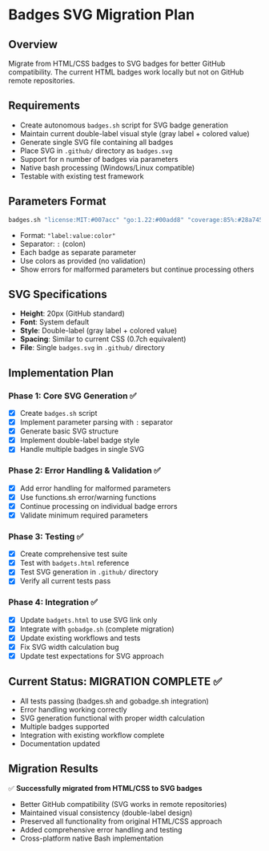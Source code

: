 # Badges SVG Migration Plan

## Overview
Migrate from HTML/CSS badges to SVG badges for better GitHub compatibility. The current HTML badges work locally but not on GitHub remote repositories.

## Requirements
- Create autonomous `badges.sh` script for SVG badge generation
- Maintain current double-label visual style (gray label + colored value)
- Generate single SVG file containing all badges
- Place SVG in `.github/` directory as `badges.svg`
- Support for n number of badges via parameters
- Native bash processing (Windows/Linux compatible)
- Testable with existing test framework

## Parameters Format
```bash
badges.sh "license:MIT:#007acc" "go:1.22:#00add8" "coverage:85%:#28a745"
```
- Format: `"label:value:color"`
- Separator: `:` (colon)
- Each badge as separate parameter
- Use colors as provided (no validation)
- Show errors for malformed parameters but continue processing others

## SVG Specifications
- **Height**: 20px (GitHub standard)
- **Font**: System default
- **Style**: Double-label (gray label + colored value)
- **Spacing**: Similar to current CSS (0.7ch equivalent)
- **File**: Single `badges.svg` in `.github/` directory

## Implementation Plan

### Phase 1: Core SVG Generation ✅
- [x] Create `badges.sh` script
- [x] Implement parameter parsing with `:` separator
- [x] Generate basic SVG structure
- [x] Implement double-label badge style
- [x] Handle multiple badges in single SVG

### Phase 2: Error Handling & Validation ✅
- [x] Add error handling for malformed parameters
- [x] Use functions.sh error/warning functions
- [x] Continue processing on individual badge errors
- [x] Validate minimum required parameters

### Phase 3: Testing ✅
- [x] Create comprehensive test suite
- [x] Test with `badgets.html` reference
- [x] Test SVG generation in `.github/` directory
- [x] Verify all current tests pass

### Phase 4: Integration ✅
- [x] Update `badgets.html` to use SVG link only
- [x] Integrate with `gobadge.sh` (complete migration)
- [x] Update existing workflows and tests
- [x] Fix SVG width calculation bug
- [x] Update test expectations for SVG approach

## Current Status: MIGRATION COMPLETE ✅
- All tests passing (badges.sh and gobadge.sh integration)
- Error handling working correctly
- SVG generation functional with proper width calculation
- Multiple badges supported
- Integration with existing workflow complete
- Documentation updated

## Migration Results
✅ **Successfully migrated from HTML/CSS to SVG badges**
- Better GitHub compatibility (SVG works in remote repositories)
- Maintained visual consistency (double-label design)
- Preserved all functionality from original HTML/CSS approach
- Added comprehensive error handling and testing
- Cross-platform native Bash implementation
